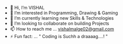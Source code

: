 - 👋 Hi, I’m VISHAL 
- 👀 I’m interested in Programming, Drawing & Gaming
- 🌱 I’m currently learning new Skills & Technologies
- 💞️ I’m looking to collaborate on building Projects
- 📫 How to reach me ... vishalmalge02@gmail.com
- ⚡ Fun fact: ...  " Coding is Suchh a draaaag....!  "

<!---
VISHAL-MALGE/VISHAL-MALGE is a ✨ special ✨ repository because its `README.md` (this file) appears on your GitHub profile.
You can click the Preview link to take a look at your changes.
--->
